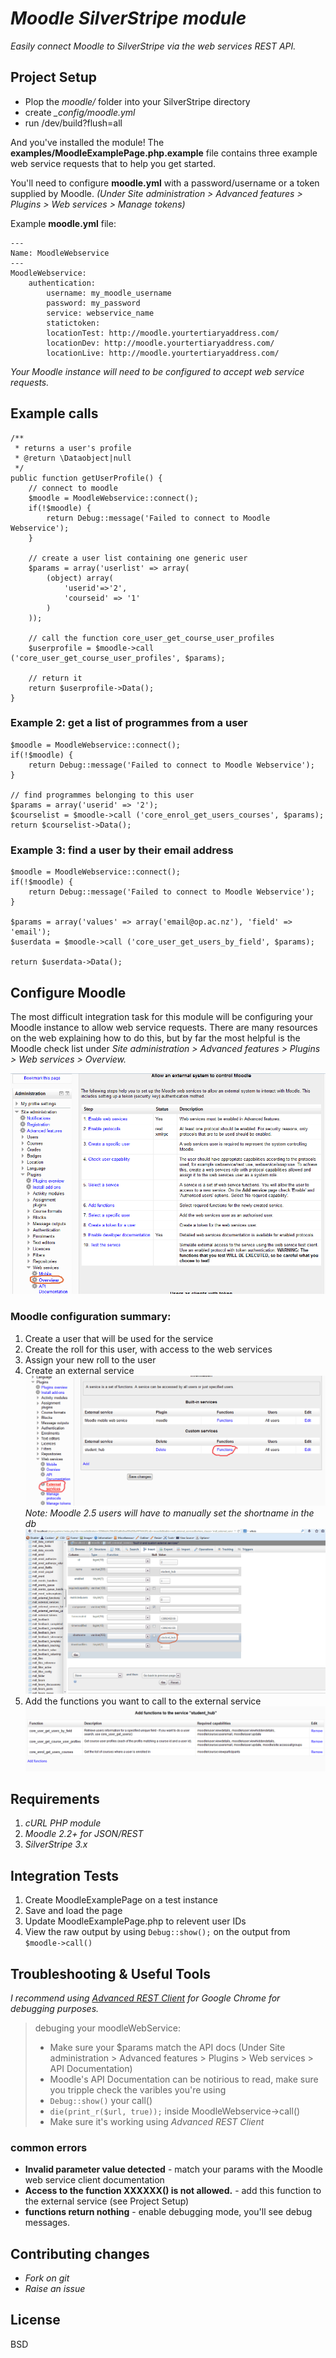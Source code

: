 # _Moodle SilverStripe module_

_Easily connect Moodle to SilverStripe via the web services REST API._


## Project Setup

- Plop the _moodle/_ folder into your SilverStripe directory
- create _\_config/moodle.yml_
- run /dev/build?flush=all 

And you've installed the module! The **examples/MoodleExamplePage.php.example** file contains 
three example web service requests that to help you get started.

You'll need to configure **moodle.yml** with a password/username or a token 
supplied by Moodle. _(Under Site administration > Advanced features > Plugins > Web services > Manage tokens)_

Example **moodle.yml** file:
```
---
Name: MoodleWebservice
---
MoodleWebservice:
    authentication:
        username: my_moodle_username
        password: my_password
        service: webservice_name
        statictoken: 
        locationTest: http://moodle.yourtertiaryaddress.com/
        locationDev: http://moodle.yourtertiaryaddress.com/
        locationLive: http://moodle.yourtertiaryaddress.com/
```


_Your Moodle instance will need to be configured to accept web service requests._


## Example calls

    /**
     * returns a user's profile
     * @return \Dataobject|null
     */
    public function getUserProfile() {
    	// connect to moodle
    	$moodle = MoodleWebservice::connect();
    	if(!$moodle) {
    		return Debug::message('Failed to connect to Moodle Webservice');
    	}
    	
    	// create a user list containing one generic user
    	$params = array('userlist' => array(
    		(object) array(
    			'userid'=>'2',
    			'courseid' => '1'
    		)
    	));
    	
    	// call the function core_user_get_course_user_profiles
    	$userprofile = $moodle->call ('core_user_get_course_user_profiles', $params);
    	
    	// return it
    	return $userprofile->Data();
    }
	
### Example 2: get a list of programmes from a user 

    $moodle = MoodleWebservice::connect();
    if(!$moodle) {
    	return Debug::message('Failed to connect to Moodle Webservice');
    }
    
    // find programmes belonging to this user
    $params = array('userid' => '2');
    $courselist = $moodle->call ('core_enrol_get_users_courses', $params);
    return $courselist->Data();
	
### Example 3: find a user by their email address

    $moodle = MoodleWebservice::connect();
    if(!$moodle) {
    	return Debug::message('Failed to connect to Moodle Webservice');
    }
	
    $params = array('values' => array('email@op.ac.nz'), 'field' => 'email');
    $userdata = $moodle->call ('core_user_get_users_by_field', $params);
	
    return $userdata->Data();



## Configure Moodle

The most difficult integration task for this module will be configuring your 
Moodle instance to allow web service requests. There are many resources on the
 web explaining how to do this, but by far the most helpful is the Moodle check
 list under _Site administration > Advanced features > Plugins > Web services > Overview._

![location of overview in moodle](images/m1.png)

### Moodle configuration summary:

1. Create a user that will be used for the service
2. Create the roll for this user, with access to the web services
3. Assign your new roll to the user
4. Create an external service ![creating an external service](images/m2.png) 
_Note: Moodle 2.5 users will have to manually set the shortname in the db ![setting the shortname using phpmyadmin](images/m3.png)_
5. Add the functions you want to call to the external service ![adding functions under the External services page](images/m4.png)


## Requirements

1. _cURL PHP module_
2. _Moodle 2.2+ for JSON/REST_
3. _SilverStripe 3.x_


## Integration Tests

1. Create MoodleExamplePage on a test instance
2. Save and load the page
3. Update MoodleExamplePage.php to relevent user IDs
4. View the raw output by using `Debug::show();` on the output from `$moodle->call()`


## Troubleshooting & Useful Tools

_I recommend using [Advanced REST Client](https://chrome.google.com/webstore/detail/advanced-rest-client/hgmloofddffdnphfgcellkdfbfbjeloo) for Google Chrome for debugging purposes._

> debuging your moodleWebService:
> 
> - Make sure your $params match the API docs (Under Site administration > Advanced features > Plugins > Web services > API Documentation) 
> - Moodle's API Documentation can be notirious to read, make sure you tripple check the varibles you're using
> - `Debug::show()` your call()
> - `die(print_r($url, true));` inside MoodleWebservice->call() 
> - Make sure it's working using _Advanced REST Client_


### common errors

- __Invalid parameter value detected__ - match your params with the Moodle web service client documentation
- __Access to the function XXXXXX() is not allowed.__ - add this function to the external service (see Project Setup)
- __functions return nothing__ - enable debugging mode, you'll see debug messages.


## Contributing changes

- _Fork on git_
- _Raise an issue_


## License

BSD 